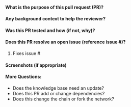 <!--- Remove sections that do not apply -->

#### What is the purpose of this pull request (PR)?

#### Any background context to help the reviewer?

#### Was this PR tested and how (if not, why)?

#### Does this PR resolve an open issue (reference issue #)?
1. Fixes issue #

#### Screenshots (if appropriate)

#### More Questions:
- Does the knowledge base need an update?
- Does this PR add or change dependencies?
- Does this change the chain or fork the network?
